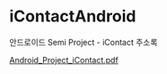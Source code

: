 # iContactAndroid

안드로이드 Semi Project - iContact 주소록 

[Android_Project_iContact.pdf](https://github.com/SongheeZoeyChoi/iContactAndroid/files/5262666/Android_Project_iContact.pdf)
